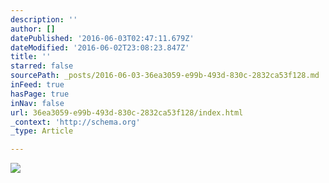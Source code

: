 ```yaml
---
description: ''
author: []
datePublished: '2016-06-03T02:47:11.679Z'
dateModified: '2016-06-02T23:08:23.847Z'
title: ''
starred: false
sourcePath: _posts/2016-06-03-36ea3059-e99b-493d-830c-2832ca53f128.md
inFeed: true
hasPage: true
inNav: false
url: 36ea3059-e99b-493d-830c-2832ca53f128/index.html
_context: 'http://schema.org'
_type: Article

---
```

![](https://the-grid-user-content.s3-us-west-2.amazonaws.com/1c00e0cc-42a8-4791-9d16-1591ab10ae97.jpg)